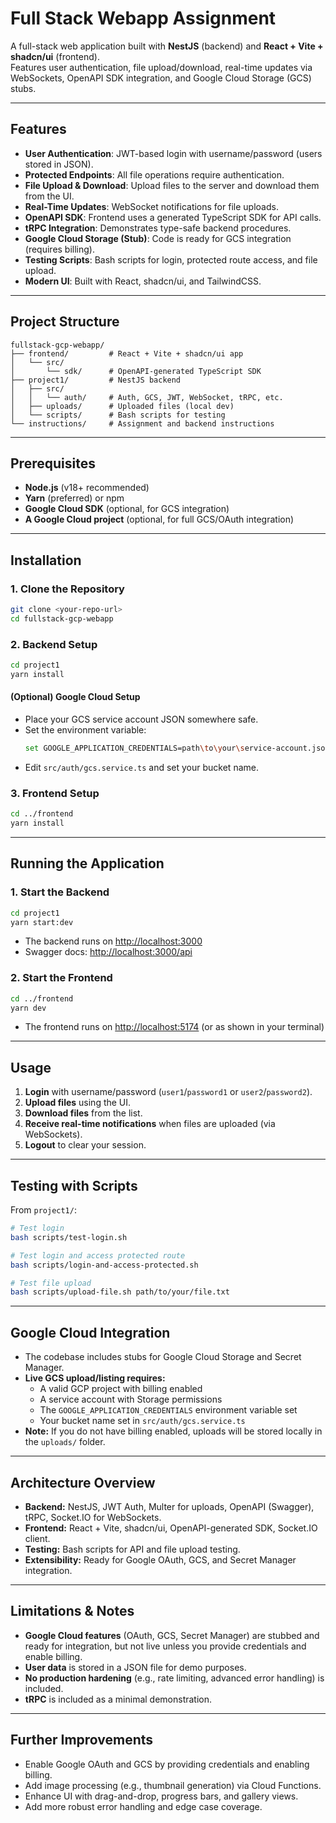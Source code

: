 # Full Stack Webapp Assignment

A full-stack web application built with **NestJS** (backend) and **React + Vite + shadcn/ui** (frontend).  
Features user authentication, file upload/download, real-time updates via WebSockets, OpenAPI SDK integration, and Google Cloud Storage (GCS) stubs.

---

## Features

- **User Authentication**: JWT-based login with username/password (users stored in JSON).
- **Protected Endpoints**: All file operations require authentication.
- **File Upload & Download**: Upload files to the server and download them from the UI.
- **Real-Time Updates**: WebSocket notifications for file uploads.
- **OpenAPI SDK**: Frontend uses a generated TypeScript SDK for API calls.
- **tRPC Integration**: Demonstrates type-safe backend procedures.
- **Google Cloud Storage (Stub)**: Code is ready for GCS integration (requires billing).
- **Testing Scripts**: Bash scripts for login, protected route access, and file upload.
- **Modern UI**: Built with React, shadcn/ui, and TailwindCSS.

---

## Project Structure

```
fullstack-gcp-webapp/
├── frontend/         # React + Vite + shadcn/ui app
│   └── src/
│       └── sdk/      # OpenAPI-generated TypeScript SDK
├── project1/         # NestJS backend
│   ├── src/
│   │   └── auth/     # Auth, GCS, JWT, WebSocket, tRPC, etc.
│   ├── uploads/      # Uploaded files (local dev)
│   └── scripts/      # Bash scripts for testing
└── instructions/     # Assignment and backend instructions
```

---

## Prerequisites

- **Node.js** (v18+ recommended)
- **Yarn** (preferred) or npm
- **Google Cloud SDK** (optional, for GCS integration)
- **A Google Cloud project** (optional, for full GCS/OAuth integration)

---

## Installation

### 1. Clone the Repository

```sh
git clone <your-repo-url>
cd fullstack-gcp-webapp
```

### 2. Backend Setup

```sh
cd project1
yarn install
```

#### (Optional) Google Cloud Setup

- Place your GCS service account JSON somewhere safe.
- Set the environment variable:
  ```sh
  set GOOGLE_APPLICATION_CREDENTIALS=path\to\your\service-account.json
  ```
- Edit `src/auth/gcs.service.ts` and set your bucket name.

### 3. Frontend Setup

```sh
cd ../frontend
yarn install
```

---

## Running the Application

### 1. Start the Backend

```sh
cd project1
yarn start:dev
```
- The backend runs on [http://localhost:3000](http://localhost:3000)
- Swagger docs: [http://localhost:3000/api](http://localhost:3000/api)

### 2. Start the Frontend

```sh
cd ../frontend
yarn dev
```
- The frontend runs on [http://localhost:5174](http://localhost:5174) (or as shown in your terminal)

---

## Usage

1. **Login** with username/password (`user1`/`password1` or `user2`/`password2`).
2. **Upload files** using the UI.
3. **Download files** from the list.
4. **Receive real-time notifications** when files are uploaded (via WebSockets).
5. **Logout** to clear your session.

---

## Testing with Scripts

From `project1/`:

```sh
# Test login
bash scripts/test-login.sh

# Test login and access protected route
bash scripts/login-and-access-protected.sh

# Test file upload
bash scripts/upload-file.sh path/to/your/file.txt
```

---

## Google Cloud Integration

- The codebase includes stubs for Google Cloud Storage and Secret Manager.
- **Live GCS upload/listing requires:**
  - A valid GCP project with billing enabled
  - A service account with Storage permissions
  - The `GOOGLE_APPLICATION_CREDENTIALS` environment variable set
  - Your bucket name set in `src/auth/gcs.service.ts`
- **Note:** If you do not have billing enabled, uploads will be stored locally in the `uploads/` folder.

---

## Architecture Overview

- **Backend:** NestJS, JWT Auth, Multer for uploads, OpenAPI (Swagger), tRPC, Socket.IO for WebSockets.
- **Frontend:** React + Vite, shadcn/ui, OpenAPI-generated SDK, Socket.IO client.
- **Testing:** Bash scripts for API and file upload testing.
- **Extensibility:** Ready for Google OAuth, GCS, and Secret Manager integration.

---

## Limitations & Notes

- **Google Cloud features** (OAuth, GCS, Secret Manager) are stubbed and ready for integration, but not live unless you provide credentials and enable billing.
- **User data** is stored in a JSON file for demo purposes.
- **No production hardening** (e.g., rate limiting, advanced error handling) is included.
- **tRPC** is included as a minimal demonstration.

---

## Further Improvements

- Enable Google OAuth and GCS by providing credentials and enabling billing.
- Add image processing (e.g., thumbnail generation) via Cloud Functions.
- Enhance UI with drag-and-drop, progress bars, and gallery views.
- Add more robust error handling and edge case coverage.


